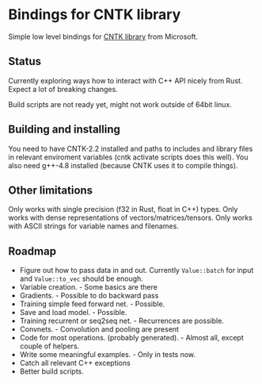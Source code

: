 # Bindings for CNTK library

Simple low level bindings for [CNTK library](https://github.com/Microsoft/CNTK/blob/release/2.2/Source/CNTKv2LibraryDll/API/CNTKLibrary.h) from Microsoft.

## Status

Currently exploring ways how to interact with C++ API nicely from Rust.
Expect a lot of breaking changes.

Build scripts are not ready yet, might not work outside of 64bit linux.

## Building and installing

You need to have CNTK-2.2 installed and paths to includes and library files in
relevant enviroment variables (cntk activate scripts does this well).
You also need g++-4.8 installed (because CNTK uses it to compile things).

## Other limitations

Only works with single precision (f32 in Rust, float in C++) types.
Only works with dense representations of vectors/matrices/tensors.
Only works with ASCII strings for variable names and filenames.

## Roadmap

* Figure out how to pass data in and out. Currently `Value::batch` for input and `Value::to_vec` should be enough.
* Variable creation. - Some basics are there
* Gradients. - Possible to do backward pass
* Training simple feed forward net. - Possible.
* Save and load model. - Possible.
* Training recurrent or seq2seq net. - Recurrences are possible.
* Convnets. - Convolution and pooling are present
* Code for most operations. (probably generated). - Almost all, except couple of helpers.
* Write some meaningful examples. - Only in tests now.
* Catch all relevant C++ exceptions
* Better build scripts.